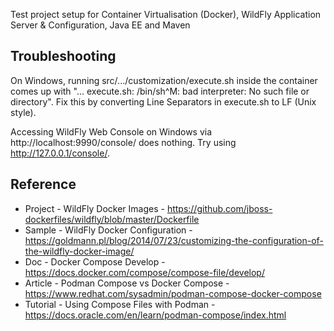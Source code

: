 Test project setup for Container Virtualisation (Docker), WildFly
Application Server & Configuration, Java EE and Maven

## Troubleshooting
On Windows, running src/.../customization/execute.sh inside the container comes up with "... execute.sh: /bin/sh^M: bad interpreter: No such file or directory".
Fix this by converting Line Separators in execute.sh to LF (Unix style).

Accessing WildFly Web Console on Windows via http://localhost:9990/console/ does nothing.
Try using http://127.0.0.1/console/.

## Reference
- Project - WildFly Docker Images - https://github.com/jboss-dockerfiles/wildfly/blob/master/Dockerfile
- Sample - WildFly Docker Configuration - https://goldmann.pl/blog/2014/07/23/customizing-the-configuration-of-the-wildfly-docker-image/
- Doc - Docker Compose Develop - https://docs.docker.com/compose/compose-file/develop/
- Article - Podman Compose vs Docker Compose - https://www.redhat.com/sysadmin/podman-compose-docker-compose
- Tutorial - Using Compose Files with Podman - https://docs.oracle.com/en/learn/podman-compose/index.html